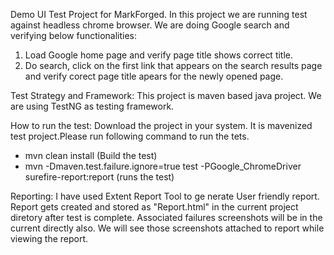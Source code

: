 Demo UI Test Project for MarkForged.
In this project we are running test against headless chrome browser. We are doing Google search and verifying below functionalities:
1) Load Google home page and verify page title shows correct title.
2) Do search, click on the first link that appears on the search results page and verify corect page title apears for the newly opened page.



Test Strategy and Framework:
This project is maven based java project. We are using TestNG as testing framework. 



How to run the test:
Download the project in your system. It is mavenized test project.Please run following command to run the tets.
 - mvn clean install (Build the test)
 - mvn -Dmaven.test.failure.ignore=true test -PGoogle_ChromeDriver surefire-report:report (runs the test)



Reporting:
I have used Extent Report Tool to ge nerate User friendly report. Report gets created and stored as "Report.html" in the current project diretory after test is complete. Associated failures screenshots will be in the current directly also. We will see those screenshots attached to report while viewing the report.


